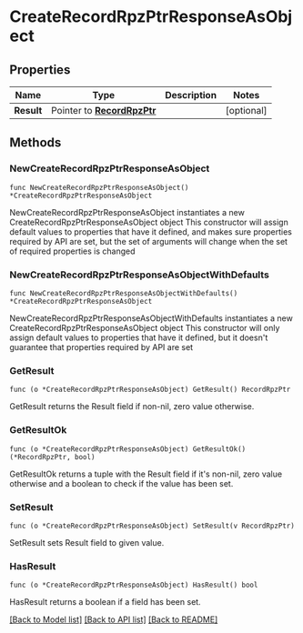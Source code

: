 # CreateRecordRpzPtrResponseAsObject

## Properties

Name | Type | Description | Notes
------------ | ------------- | ------------- | -------------
**Result** | Pointer to [**RecordRpzPtr**](RecordRpzPtr.md) |  | [optional] 

## Methods

### NewCreateRecordRpzPtrResponseAsObject

`func NewCreateRecordRpzPtrResponseAsObject() *CreateRecordRpzPtrResponseAsObject`

NewCreateRecordRpzPtrResponseAsObject instantiates a new CreateRecordRpzPtrResponseAsObject object
This constructor will assign default values to properties that have it defined,
and makes sure properties required by API are set, but the set of arguments
will change when the set of required properties is changed

### NewCreateRecordRpzPtrResponseAsObjectWithDefaults

`func NewCreateRecordRpzPtrResponseAsObjectWithDefaults() *CreateRecordRpzPtrResponseAsObject`

NewCreateRecordRpzPtrResponseAsObjectWithDefaults instantiates a new CreateRecordRpzPtrResponseAsObject object
This constructor will only assign default values to properties that have it defined,
but it doesn't guarantee that properties required by API are set

### GetResult

`func (o *CreateRecordRpzPtrResponseAsObject) GetResult() RecordRpzPtr`

GetResult returns the Result field if non-nil, zero value otherwise.

### GetResultOk

`func (o *CreateRecordRpzPtrResponseAsObject) GetResultOk() (*RecordRpzPtr, bool)`

GetResultOk returns a tuple with the Result field if it's non-nil, zero value otherwise
and a boolean to check if the value has been set.

### SetResult

`func (o *CreateRecordRpzPtrResponseAsObject) SetResult(v RecordRpzPtr)`

SetResult sets Result field to given value.

### HasResult

`func (o *CreateRecordRpzPtrResponseAsObject) HasResult() bool`

HasResult returns a boolean if a field has been set.


[[Back to Model list]](../README.md#documentation-for-models) [[Back to API list]](../README.md#documentation-for-api-endpoints) [[Back to README]](../README.md)


